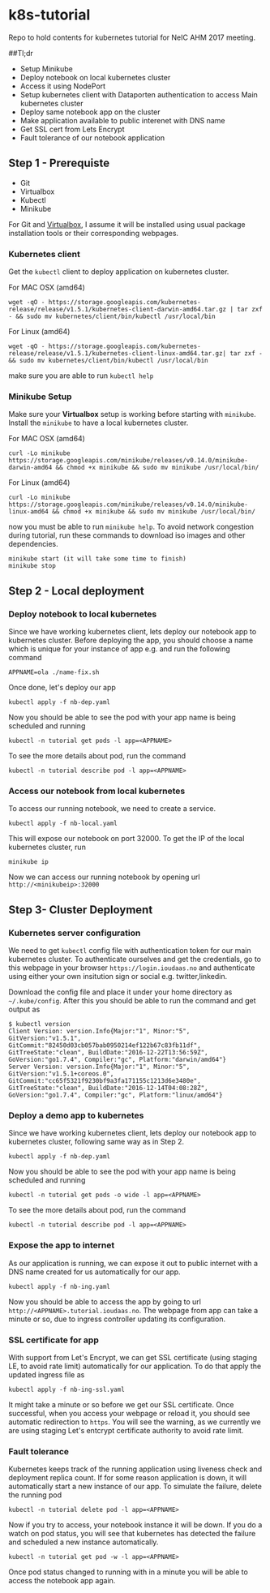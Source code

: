 # k8s-tutorial
Repo to hold contents for kubernetes tutorial for NeIC AHM 2017 meeting.

##Tl;dr
* Setup Minikube
* Deploy notebook on local kubernetes cluster
* Access it using NodePort
* Setup kubernetes client with Dataporten authentication to access Main kubernetes cluster
* Deploy same notebook app on the cluster
* Make application available to public interenet with DNS name
* Get SSL cert from Lets Encrypt
* Fault tolerance of our notebook application

## Step 1 - Prerequiste 
* Git
* Virtualbox
* Kubectl
* Minikube

For Git and [Virtualbox](https://www.virtualbox.org/wiki/Downloads), I assume it will be installed using usual package installation tools or their corresponding webpages.

### Kubernetes client
Get the `kubectl` client to deploy application on kubernetes cluster.

For MAC OSX (amd64)
```
wget -qO - https://storage.googleapis.com/kubernetes-release/release/v1.5.1/kubernetes-client-darwin-amd64.tar.gz | tar zxf - && sudo mv kubernetes/client/bin/kubectl /usr/local/bin
```
For Linux (amd64)
```
wget -qO - https://storage.googleapis.com/kubernetes-release/release/v1.5.1/kubernetes-client-linux-amd64.tar.gz| tar zxf - && sudo mv kubernetes/client/bin/kubectl /usr/local/bin
```

make sure you are able to run `kubectl help`

### Minikube Setup
Make sure your **Virtualbox** setup is working before starting with `minikube`. Install the `minikube` to have a local kubernetes cluster.

For MAC OSX (amd64)
```
curl -Lo minikube https://storage.googleapis.com/minikube/releases/v0.14.0/minikube-darwin-amd64 && chmod +x minikube && sudo mv minikube /usr/local/bin/
```
For Linux (amd64)
```
curl -Lo minikube https://storage.googleapis.com/minikube/releases/v0.14.0/minikube-linux-amd64 && chmod +x minikube && sudo mv minikube /usr/local/bin/
```

now you must be able to run `minikube help`. To avoid network congestion during tutorial, run these commands to download iso images and other dependencies.
```
minikube start (it will take some time to finish)
minikube stop
```

## Step 2 - Local deployment

### Deploy notebook to local kubernetes

Since we have working kubernetes client, lets deploy our notebook app to kubernetes cluster. Before deploying the app, you should choose a name which is unique for your instance of app e.g. <ola> and run the following command
```
APPNAME=ola ./name-fix.sh
```
Once done, let's deploy our app
```
kubectl apply -f nb-dep.yaml
```
Now you should be able to see the pod with your app name is being scheduled and running
```
kubectl -n tutorial get pods -l app=<APPNAME>
```
To see the more details about pod, run the command
```
kubectl -n tutorial describe pod -l app=<APPNAME>
```
### Access our notebook from local kubernetes

To access our running notebook, we need to create a service.
```
kubectl apply -f nb-local.yaml
```
This will expose our notebook on port 32000. To get the IP of the local kubernetes cluster, run
```
minikube ip
```
Now we can access our running notebook by opening url `http://<minikubeip>:32000`

## Step 3- Cluster Deployment

### Kubernetes server configuration
We need to get `kubectl` config file with authentication token for our main kubernetes cluster. To authenticate ourselves and get the credentials, go to this webpage in your browser `https://login.ioudaas.no`  and authenticate using either your own insitution sign or social e.g. twitter,linkedin.

Download the config file and place it under your home directory as `~/.kube/config`. After this you should be able to run the command and get output as
```
$ kubectl version
Client Version: version.Info{Major:"1", Minor:"5", GitVersion:"v1.5.1", GitCommit:"82450d03cb057bab0950214ef122b67c83fb11df", GitTreeState:"clean", BuildDate:"2016-12-22T13:56:59Z", GoVersion:"go1.7.4", Compiler:"gc", Platform:"darwin/amd64"}
Server Version: version.Info{Major:"1", Minor:"5", GitVersion:"v1.5.1+coreos.0", GitCommit:"cc65f5321f9230bf9a3fa171155c1213d6e3480e", GitTreeState:"clean", BuildDate:"2016-12-14T04:08:28Z", GoVersion:"go1.7.4", Compiler:"gc", Platform:"linux/amd64"}
```

### Deploy a demo app to kubernetes

Since we have working kubernetes client, lets deploy our notebook app to kubernetes cluster, following same way as in Step 2. 
```
kubectl apply -f nb-dep.yaml
```
Now you should be able to see the pod with your app name is being scheduled and running
```
kubectl -n tutorial get pods -o wide -l app=<APPNAME>
```
To see the more details about pod, run the command
```
kubectl -n tutorial describe pod -l app=<APPNAME>
```

### Expose the app to internet
As our application is running, we can expose it out to public internet with a DNS name created for us automatically for our app. 
```
kubectl apply -f nb-ing.yaml
```
Now you should be able to access the app by going to url `http://<APPNAME>.tutorial.ioudaas.no`. The webpage from app can take a minute or so, due to ingress controller updating its configuration.

### SSL certificate for app
With support from Let's Encrypt, we can get SSL certificate (using staging LE, to avoid rate limit) automatically for our application. To do that apply the updated ingress file as
```
kubectl apply -f nb-ing-ssl.yaml
```
It might take a minute or so before we get our SSL certificate. Once successful, when you access your webpage or reload it, you should see automatic redirection to `https`. You will see the warning, as we currently we are using staging Let's entcrypt certificate authority to avoid rate limit.

### Fault tolerance

Kubernetes keeps track of the running application using liveness check and deployment replica count. If for some reason application is down, it will automatically start a new instance of our app. To simulate the failure, delete the running pod
```
kubectl -n tutorial delete pod -l app=<APPNAME>
```
Now if you try to access, your notebook instance it will be down.  If you do a watch on pod status, you will see that kubernetes has detected the failure and scheduled a new instance automatically.
```
kubectl -n tutorial get pod -w -l app=<APPNAME>
```
Once pod status changed to running with in a minute you will be able to access the notebook app again.
